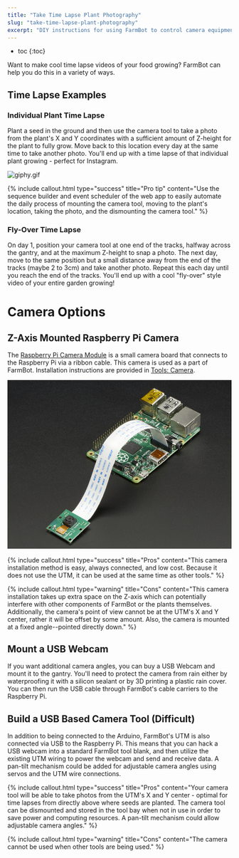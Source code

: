 ```yaml
---
title: "Take Time Lapse Plant Photography"
slug: "take-time-lapse-plant-photography"
excerpt: "DIY instructions for using FarmBot to control camera equipment for time lapse photography of your plants growing"
---
```


* toc
{:toc}

Want to make cool time lapse videos of your food growing? FarmBot can help you do this in a variety of ways.
## Time Lapse Examples
### Individual Plant Time Lapse
Plant a seed in the ground and then use the camera tool to take a photo from the plant's X and Y coordinates with a sufficient amount of Z-height for the plant to fully grow. Move back to this location every day at the same time to take another photo. You'll end up with a time lapse of that individual plant growing - perfect for Instagram.

![giphy.gif](giphy.gif)



{%
include callout.html
type="success"
title="Pro tip"
content="Use the sequence builder and event scheduler of the web app to easily automate the daily process of mounting the camera tool, moving to the plant's location, taking the photo, and the dismounting the camera tool."
%}

### Fly-Over Time Lapse
On day 1, position your camera tool at one end of the tracks, halfway across the gantry, and at the maximum Z-height to snap a photo. The next day, move to the same position but a small distance away from the end of the tracks (maybe 2 to 3cm) and take another photo. Repeat this each day until you reach the end of the tracks. You'll end up with a cool "fly-over" style video of your entire garden growing!

# Camera Options

## Z-Axis Mounted Raspberry Pi Camera
The [Raspberry Pi Camera Module](https://www.raspberrypi.org/products/camera-module-v2/) is a small camera board that connects to the Raspberry Pi via a ribbon cable. This camera is used as a part of FarmBot. Installation instructions are provided in [Tools: Camera](../../FarmBot-Genesis-V1-1/tools/camera.md).

![1367-07.jpg](07.jpg)



{%
include callout.html
type="success"
title="Pros"
content="This camera installation method is easy, always connected, and low cost. Because it does not use the UTM, it can be used at the same time as other tools."
%}



{%
include callout.html
type="warning"
title="Cons"
content="This camera installation takes up extra space on the Z-axis which can potentially interfere with other components of FarmBot or the plants themselves. Additionally, the camera's point of view cannot be at the UTM's X and Y center, rather it will be offset by some amount. Also, the camera is mounted at a fixed angle--pointed directly down."
%}

## Mount a USB Webcam
If you want additional camera angles, you can buy a USB Webcam and mount it to the gantry. You'll need to protect the camera from rain either by waterproofing it with a silicon sealant or by 3D printing a plastic rain cover. You can then run the USB cable through FarmBot's cable carriers to the Raspberry Pi.

## Build a USB Based Camera Tool (Difficult)
In addition to being connected to the Arduino, FarmBot's UTM is also connected via USB to the Raspberry Pi. This means that you can hack a USB webcam into a standard FarmBot tool blank, and then utilize the existing UTM wiring to power the webcam and send and receive data. A pan-tilt mechanism could be added for adjustable camera angles using servos and the UTM wire connections.

{%
include callout.html
type="success"
title="Pros"
content="Your camera tool will be able to take photos from the UTM's X and Y center - optimal for time lapses from directly above where seeds are planted. The camera tool can be dismounted and stored in the tool bay when not in use in order to save power and computing resources. A pan-tilt mechanism could allow adjustable camera angles."
%}



{%
include callout.html
type="warning"
title="Cons"
content="The camera cannot be used when other tools are being used."
%}

